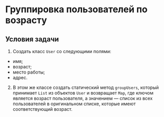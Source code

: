 # Группировка пользователей по возрасту

## Условия задачи

1. Создать класс `User` со следующими полями:

* имя;
* возраст;
* место работы;
* адрес.

2. В этом же классе создать статический метод `groupUsers`, который принимает 
`List` из объектов `User` и возвращает `Map`, где ключом является возраст 
пользователя, а значением — список из всех пользователей в оригинальном списке, 
которые имеют соответствующий возраст.